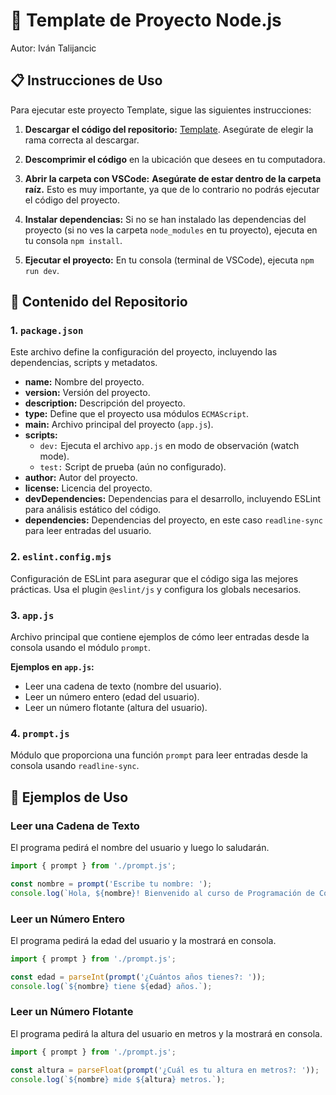 # 🚀 Template de Proyecto Node.js
Autor: Iván Talijancic

## 📋 Instrucciones de Uso

Para ejecutar este proyecto Template, sigue las siguientes instrucciones:

1. **Descargar el código del repositorio:** [Template](https://github.com/italijancic/utn-pc-template). Asegúrate de elegir la rama correcta al descargar.

2. **Descomprimir el código** en la ubicación que desees en tu computadora.

3. **Abrir la carpeta con VSCode:** **Asegúrate de estar dentro de la carpeta raíz.** Esto es muy importante, ya que de lo contrario no podrás ejecutar el código del proyecto.

4. **Instalar dependencias:** Si no se han instalado las dependencias del proyecto (si no ves la carpeta `node_modules` en tu proyecto), ejecuta en tu consola `npm install`.

5. **Ejecutar el proyecto:** En tu consola (terminal de VSCode), ejecuta `npm run dev`.

## 📂 Contenido del Repositorio

### 1. `package.json`
Este archivo define la configuración del proyecto, incluyendo las dependencias, scripts y metadatos.

- **name:** Nombre del proyecto.
- **version:** Versión del proyecto.
- **description:** Descripción del proyecto.
- **type:** Define que el proyecto usa módulos `ECMAScript`.
- **main:** Archivo principal del proyecto (`app.js`).
- **scripts:**
  - `dev:` Ejecuta el archivo `app.js` en modo de observación (watch mode).
  - `test:` Script de prueba (aún no configurado).
- **author:** Autor del proyecto.
- **license:** Licencia del proyecto.
- **devDependencies:** Dependencias para el desarrollo, incluyendo ESLint para análisis estático del código.
- **dependencies:** Dependencias del proyecto, en este caso `readline-sync` para leer entradas del usuario.

### 2. `eslint.config.mjs`
Configuración de ESLint para asegurar que el código siga las mejores prácticas. Usa el plugin `@eslint/js` y configura los globals necesarios.

### 3. `app.js`
Archivo principal que contiene ejemplos de cómo leer entradas desde la consola usando el módulo `prompt`.

**Ejemplos en `app.js`:**
- Leer una cadena de texto (nombre del usuario).
- Leer un número entero (edad del usuario).
- Leer un número flotante (altura del usuario).

### 4. `prompt.js`
Módulo que proporciona una función `prompt` para leer entradas desde la consola usando `readline-sync`.

## 📝 Ejemplos de Uso

### Leer una Cadena de Texto
El programa pedirá el nombre del usuario y luego lo saludarán.

```javascript
import { prompt } from './prompt.js';

const nombre = prompt('Escribe tu nombre: ');
console.log(`Hola, ${nombre}! Bienvenido al curso de Programación de Computadoras 2024 | UTN - FRRQ`);
```

### Leer un Número Entero
El programa pedirá la edad del usuario y la mostrará en consola.

```javascript
import { prompt } from './prompt.js';

const edad = parseInt(prompt('¿Cuántos años tienes?: '));
console.log(`${nombre} tiene ${edad} años.`);
```

### Leer un Número Flotante
El programa pedirá la altura del usuario en metros y la mostrará en consola.

```javascript
import { prompt } from './prompt.js';

const altura = parseFloat(prompt('¿Cuál es tu altura en metros?: '));
console.log(`${nombre} mide ${altura} metros.`);
```
